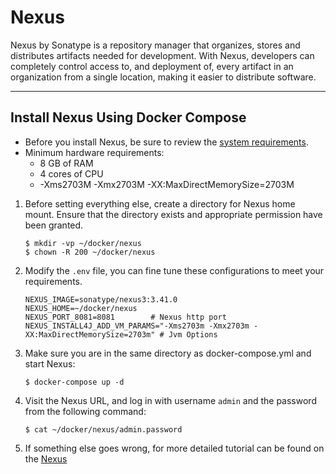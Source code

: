 # Nexus

Nexus by Sonatype is a repository manager that organizes, stores and distributes artifacts needed for development. With Nexus, developers can completely control access to, and deployment of, every artifact in an organization from a single location, making it easier to distribute software.

---

## Install Nexus Using Docker Compose

- Before you install Nexus, be sure to review the [system requirements](https://help.sonatype.com/repomanager3/product-information/system-requirements).
- Minimum hardware requirements:
    - 8 GB of RAM
    - 4 cores of CPU
    - -Xms2703M -Xmx2703M -XX:MaxDirectMemorySize=2703M

1. Before setting everything else, create a directory for Nexus home mount. Ensure that the directory exists and appropriate permission have been granted.
   
    ```shell
    $ mkdir -vp ~/docker/nexus 
    $ chown -R 200 ~/docker/nexus
    ```
   
2. Modify the `.env` file, you can fine tune these configurations to meet your requirements.

    ```properties
    NEXUS_IMAGE=sonatype/nexus3:3.41.0
    NEXUS_HOME=~/docker/nexus
    NEXUS_PORT_8081=8081        # Nexus http port
    NEXUS_INSTALL4J_ADD_VM_PARAMS="-Xms2703m -Xmx2703m -XX:MaxDirectMemorySize=2703m" # Jvm Options
    ```

3. Make sure you are in the same directory as docker-compose.yml and start Nexus:

    ```shell
    $ docker-compose up -d
    ```

4. Visit the Nexus URL, and log in with username `admin` and the password from the following command:

    ```shell
    $ cat ~/docker/nexus/admin.password
    ```

5. If something else goes wrong, for more detailed tutorial can be found on the [Nexus](https://help.sonatype.com/repomanager3)